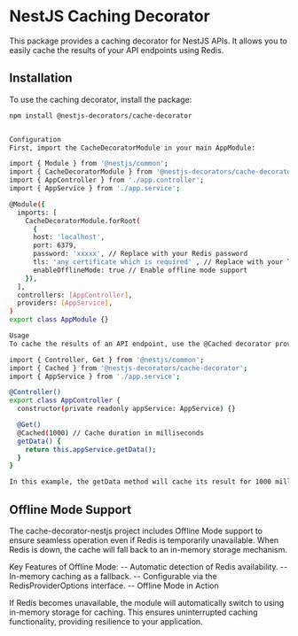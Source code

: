 # NestJS Caching Decorator

This package provides a caching decorator for NestJS APIs. It allows you to easily cache the results of your API endpoints using Redis.

## Installation

To use the caching decorator, install the package:

```sh
npm install @nestjs-decorators/cache-decorator


Configuration
First, import the CacheDecoratorModule in your main AppModule:

import { Module } from '@nestjs/common';
import { CacheDecoratorModule } from '@nestjs-decorators/cache-decorator';
import { AppController } from './app.controller';
import { AppService } from './app.service';

@Module({
  imports: [
    CacheDecoratorModule.forRoot(
      {
      host: 'localhost',
      port: 6379,
      password: 'xxxxx', // Replace with your Redis password
      tls: 'any certificate which is required' , // Replace with your TLS certificate if needed
      enableOfflineMode: true // Enable offline mode support
    }),
  ],
  controllers: [AppController],
  providers: [AppService],
)
export class AppModule {}

Usage
To cache the results of an API endpoint, use the @Cached decorator provided by the package.

import { Controller, Get } from '@nestjs/common';
import { Cached } from '@nestjs-decorators/cache-decorator';
import { AppService } from './app.service';

@Controller()
export class AppController {
  constructor(private readonly appService: AppService) {}

  @Get()
  @Cached(1000) // Cache duration in milliseconds
  getData() {
    return this.appService.getData();
  }
}

In this example, the getData method will cache its result for 1000 milliseconds. You can adjust the cache duration as needed.
```

## Offline Mode Support

The cache-decorator-nestjs project includes Offline Mode support to ensure seamless operation even if Redis is temporarily unavailable. When Redis is down, the cache will fall back to an in-memory storage mechanism.

Key Features of Offline Mode:
-- Automatic detection of Redis availability.
-- In-memory caching as a fallback.
-- Configurable via the RedisProviderOptions interface.
-- Offline Mode in Action

If Redis becomes unavailable, the module will automatically switch to using in-memory storage for caching. This ensures uninterrupted caching functionality, providing resilience to your application.
